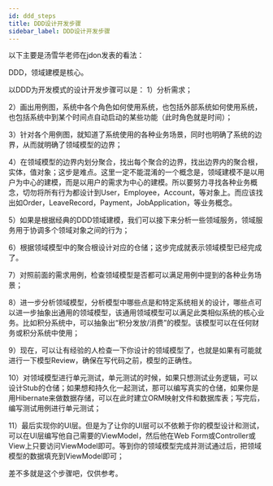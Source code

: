 ```yaml
---
id: ddd_steps
title: DDD设计开发步骤
sidebar_label: DDD设计开发步骤
---
```


以下主要是汤雪华老师在jdon发表的看法：

DDD，领域建模是核心。

以DDD为开发模式的设计开发步骤可以是：
1）分析需求；

2）画出用例图，系统中各个角色如何使用系统，也包括外部系统如何使用系统，也包括系统中到某个时间点自动启动的某些功能（此时角色就是时间）；

3）针对各个用例图，就知道了系统使用的各种业务场景，同时也明确了系统的边界，从而就明确了领域模型的边界；

4）在领域模型的边界内划分聚合，找出每个聚合的边界，找出边界内的聚合根，实体，值对象；这步是难点。这里一定不能混淆的一个概念是，领域建模不是以用户为中心的建模，而是以用户的需求为中心的建模。所以要努力寻找各种业务概念，切勿将所有行为都设计到User，Employee，Account，等对象上。而应该找出如Order，LeaveRecord，Payment，JobApplication，等业务概念。

5）如果是根据经典的DDD领域建模，我们可以接下来分析一些领域服务，领域服务用于协调多个领域对象之间的行为；

6）根据领域模型中的聚合根设计对应的仓储；这步完成就表示领域模型已经完成了。

7）对照前面的需求用例，检查领域模型是否都可以满足用例中提到的各种业务场景；

8）进一步分析领域模型，分析模型中哪些点是和特定系统相关的设计，哪些点可以进一步抽象出通用的领域模型，该通用领域模型可以满足此类相似系统的核心业务。比如积分系统中，可以抽象出“积分发放/消费”的模型。该模型可以在任何财务或积分系统中使用；

9）现在，可以让有经验的人检查一下你设计的领域模型了，也就是如果有可能就进行一下模型Review，确保在写代码之前，模型的正确性。

10）对领域模型进行单元测试，单元测试的时候，如果只想测试业务逻辑，可以设计Stub的仓储；如果想和持久化一起测试，那可以编写真实的仓储，如果你是用Hibernate来做数据存储，可以在此时建立ORM映射文件和数据库表；写完后，编写测试用例进行单元测试；

11）最后实现你的UI层。但是为了让你的UI层可以不依赖于你的模型设计和测试，可以在UI层编写他自己需要的ViewModel，然后他在Web Form或Controller或View上只要访问ViewModel即可。等到你的领域模型完成并测试通过后，把领域模型的数据填充到ViewModel即可；

差不多就是这个步骤吧，仅供参考。
